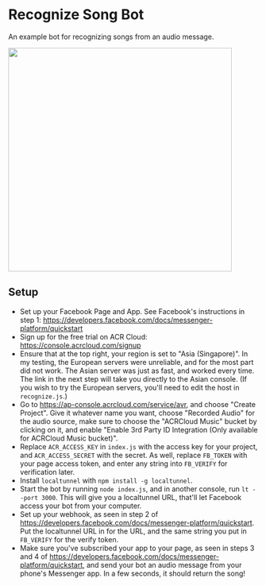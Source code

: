 # Recognize Song Bot

An example bot for recognizing songs from an audio message.

<img src="https://s3.amazonaws.com/f.cl.ly/items/3x1b0o062v0u121e403q/FullSizeRender%25202.jpg?v=7d82a13c" width=450>

## Setup

* Set up your Facebook Page and App. See Facebook's instructions in step 1: https://developers.facebook.com/docs/messenger-platform/quickstart
* Sign up for the free trial on ACR Cloud: https://console.acrcloud.com/signup
* Ensure that at the top right, your region is set to "Asia (Singapore)". In my testing, the European servers were unreliable, and for the most part did not work. The Asian server was just as fast, and worked every time. The link in the next step will take you directly to the Asian console. (If you wish to try the European servers, you'll need to edit the host in `recognize.js`.)
* Go to https://ap-console.acrcloud.com/service/avr, and choose "Create Project". Give it whatever name you want, choose "Recorded Audio" for the audio source, make sure to choose the "ACRCloud Music" bucket by clicking on it, and enable "Enable 3rd Party ID Integration (Only available for ACRCloud Music bucket)".
* Replace `ACR_ACCESS_KEY` in `index.js` with the access key for your project, and `ACR_ACCESS_SECRET` with the secret. As well, replace `FB_TOKEN` with your page access token, and enter any string into `FB_VERIFY` for verification later.
* Install `localtunnel` with `npm install -g localtunnel`.
* Start the bot by running `node index.js`, and in another console, run `lt --port 3000`. This will give you a localtunnel URL, that'll let Facebook access your bot from your computer.
* Set up your webhook, as seen in step 2 of https://developers.facebook.com/docs/messenger-platform/quickstart. Put the localtunnel URL in for the URL, and the same string you put in `FB_VERIFY` for the verify token.
* Make sure you've subscribed your app to your page, as seen in steps 3 and 4 of https://developers.facebook.com/docs/messenger-platform/quickstart, and send your bot an audio message from your phone's Messenger app. In a few seconds, it should return the song!
